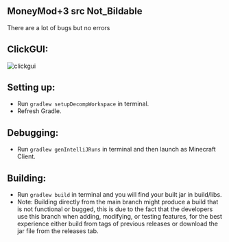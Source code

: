 ## MoneyMod+3 src Not_Bildable
There are a lot of bugs but no errors

## ClickGUI:
![clickgui](https://media.discordapp.net/attachments/859716782264287242/907242251581788210/w1sgIj4.jpg?width=984&height=553)

## Setting up:
- Run `gradlew setupDecompWorkspace` in terminal.
- Refresh Gradle.

## Debugging:
- Run `gradlew genIntelliJRuns` in terminal and then launch as Minecraft Client.

## Building:
- Run `gradlew build` in terminal and you will find your built jar in build/libs.
- Note: Building directly from the main branch might produce a build that is not functional or bugged, this is due to the fact that the developers use this branch when adding, modifying, or testing features, for the best experience either build from tags of previous releases or download the jar file from the releases tab.
